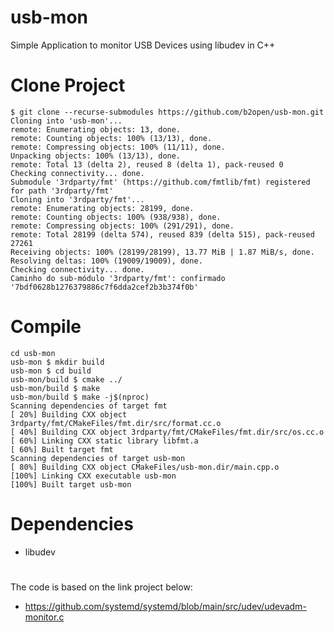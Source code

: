 # usb-mon
Simple Application to monitor USB Devices using libudev in C++

# Clone Project
```
$ git clone --recurse-submodules https://github.com/b2open/usb-mon.git
Cloning into 'usb-mon'...
remote: Enumerating objects: 13, done.
remote: Counting objects: 100% (13/13), done.
remote: Compressing objects: 100% (11/11), done.
Unpacking objects: 100% (13/13), done.
remote: Total 13 (delta 2), reused 8 (delta 1), pack-reused 0
Checking connectivity... done.
Submodule '3rdparty/fmt' (https://github.com/fmtlib/fmt) registered for path '3rdparty/fmt'
Cloning into '3rdparty/fmt'...
remote: Enumerating objects: 28199, done.
remote: Counting objects: 100% (938/938), done.
remote: Compressing objects: 100% (291/291), done.
remote: Total 28199 (delta 574), reused 839 (delta 515), pack-reused 27261
Receiving objects: 100% (28199/28199), 13.77 MiB | 1.87 MiB/s, done.
Resolving deltas: 100% (19009/19009), done.
Checking connectivity... done.
Caminho do sub-módulo '3rdparty/fmt': confirmado '7bdf0628b1276379886c7f6dda2cef2b3b374f0b'
```

# Compile
```
cd usb-mon
usb-mon $ mkdir build
usb-mon $ cd build
usb-mon/build $ cmake ../
usb-mon/build $ make 
usb-mon/build $ make -j$(nproc)
Scanning dependencies of target fmt
[ 20%] Building CXX object 3rdparty/fmt/CMakeFiles/fmt.dir/src/format.cc.o
[ 40%] Building CXX object 3rdparty/fmt/CMakeFiles/fmt.dir/src/os.cc.o
[ 60%] Linking CXX static library libfmt.a
[ 60%] Built target fmt
Scanning dependencies of target usb-mon
[ 80%] Building CXX object CMakeFiles/usb-mon.dir/main.cpp.o
[100%] Linking CXX executable usb-mon
[100%] Built target usb-mon
```

# Dependencies
- libudev


# 
The code is based on the link project below:
- https://github.com/systemd/systemd/blob/main/src/udev/udevadm-monitor.c
